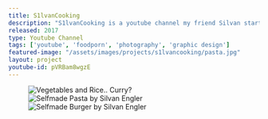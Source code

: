 ```yaml
---
title: S1lvanCooking
description: "S1lvanCooking is a youtube channel my friend Silvan started in early 2017. Like the name says, it is all about cooking. I help him out with video production as well as photography. In turn I get to eat delicious meals :D"
released: 2017
type: Youtube Channel
tags: ['youtube', 'foodporn', 'photography', 'graphic design']
featured-image: "/assets/images/projects/s1lvancooking/pasta.jpg"
layout: project
youtube-id: pVRBam8wgzE
---
```

<figure class="imagelist">
    <img class="half" src="{{ site.url }}/assets/images/projects/s1lvancooking/vegetables.jpg" alt="Vegetables and Rice.. Curry?" />
    <img class="half" src="{{ site.url }}/assets/images/projects/s1lvancooking/pasta.jpg" alt="Selfmade Pasta by Silvan Engler" />
    <img src="{{ site.url }}/assets/images/projects/s1lvancooking/burger.jpg" alt="Selfmade Burger by Silvan Engler" />
</figure>
